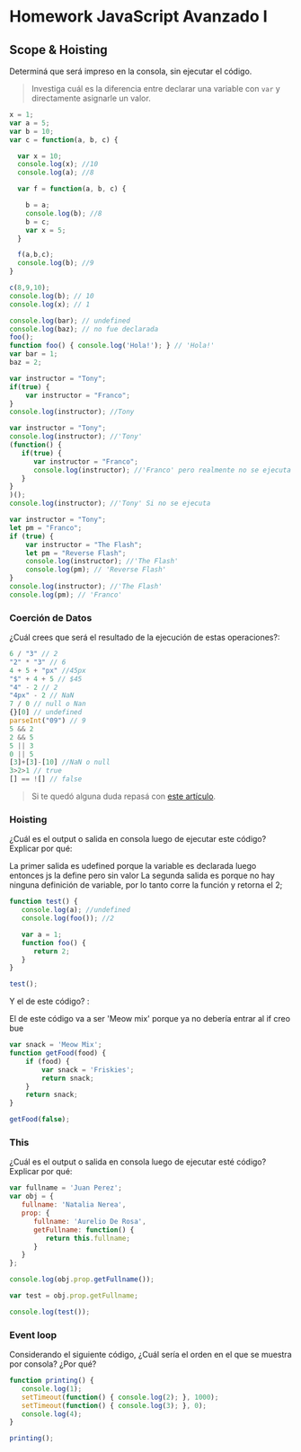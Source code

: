 
# Homework JavaScript Avanzado I

## Scope & Hoisting

Determiná que será impreso en la consola, sin ejecutar el código.

> Investiga cuál es la diferencia entre declarar una variable con `var` y directamente asignarle un valor.

```javascript
x = 1;
var a = 5;
var b = 10;
var c = function(a, b, c) {

  var x = 10;
  console.log(x); //10
  console.log(a); //8

  var f = function(a, b, c) {

    b = a;
    console.log(b); //8
    b = c; 
    var x = 5;
  }

  f(a,b,c);
  console.log(b); //9
}

c(8,9,10);
console.log(b); // 10
console.log(x); // 1
```

```javascript
console.log(bar); // undefined
console.log(baz); // no fue declarada
foo(); 
function foo() { console.log('Hola!'); } // 'Hola!'
var bar = 1;
baz = 2;
```

```javascript
var instructor = "Tony";
if(true) {
    var instructor = "Franco";
}
console.log(instructor); //Tony
```

```javascript
var instructor = "Tony";
console.log(instructor); //'Tony'
(function() {
   if(true) {
      var instructor = "Franco";
      console.log(instructor); //'Franco' pero realmente no se ejecuta
   }
}
)();
console.log(instructor); //'Tony' Si no se ejecuta
```

```javascript
var instructor = "Tony";
let pm = "Franco";
if (true) {
    var instructor = "The Flash";
    let pm = "Reverse Flash";
    console.log(instructor); //'The Flash'
    console.log(pm); // 'Reverse Flash'
}
console.log(instructor); //'The Flash'
console.log(pm); // 'Franco'
```
### Coerción de Datos

¿Cuál crees que será el resultado de la ejecución de estas operaciones?:

```javascript
6 / "3" // 2
"2" * "3" // 6
4 + 5 + "px" //45px
"$" + 4 + 5 // $45
"4" - 2 // 2
"4px" - 2 // NaN
7 / 0 // null o Nan
{}[0] // undefined 
parseInt("09") // 9
5 && 2 
2 && 5 
5 || 3 
0 || 5 
[3]+[3]-[10] //NaN o null
3>2>1 // true
[] == ![] // false
```

> Si te quedó alguna duda repasá con [este artículo](http://javascript.info/tutorial/object-conversion).


### Hoisting

¿Cuál es el output o salida en consola luego de ejecutar este código? Explicar por qué:
 
La primer salida es udefined porque la variable es declarada luego entonces js la define pero sin valor
La segunda salida es porque no hay ninguna definición de variable, por lo tanto corre la función y retorna el 2;
```javascript
function test() {
   console.log(a); //undefined
   console.log(foo()); //2

   var a = 1;
   function foo() {
      return 2;
   }
}

test();
```

Y el de este código? :
 
 El de este código va a ser 'Meow mix' porque ya no debería entrar al if creo bue
```javascript
var snack = 'Meow Mix';
function getFood(food) {
    if (food) {
        var snack = 'Friskies';
        return snack;
    }
    return snack;
}

getFood(false);
```


### This

¿Cuál es el output o salida en consola luego de ejecutar esté código? Explicar por qué:

```javascript
var fullname = 'Juan Perez';
var obj = {
   fullname: 'Natalia Nerea',
   prop: {
      fullname: 'Aurelio De Rosa',
      getFullname: function() {
         return this.fullname;
      }
   }
};

console.log(obj.prop.getFullname());

var test = obj.prop.getFullname;

console.log(test());
```

### Event loop

Considerando el siguiente código, ¿Cuál sería el orden en el que se muestra por consola? ¿Por qué?

```javascript
function printing() {
   console.log(1);
   setTimeout(function() { console.log(2); }, 1000);
   setTimeout(function() { console.log(3); }, 0);
   console.log(4);
}

printing();
```
